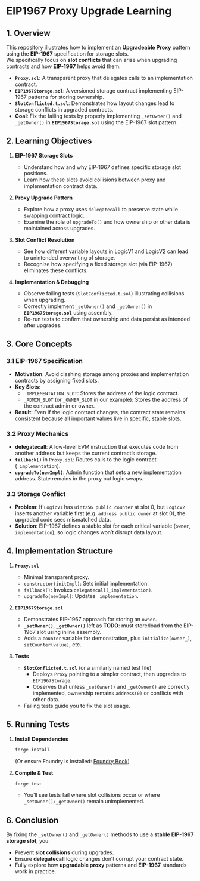 # **EIP1967 Proxy Upgrade Learning**

## **1. Overview**

This repository illustrates how to implement an **Upgradeable Proxy** pattern using the **EIP-1967** specification for storage slots.  
We specifically focus on **slot conflicts** that can arise when upgrading contracts and how **EIP-1967** helps avoid them.

- **`Proxy.sol`**: A transparent proxy that delegates calls to an implementation contract.
- **`EIP1967Storage.sol`**: A versioned storage contract implementing EIP-1967 patterns for storing ownership.
- **`SlotConflicted.t.sol`**: Demonstrates how layout changes lead to storage conflicts in upgraded contracts.
- **Goal**: Fix the failing tests by properly implementing `_setOwner()` and `_getOwner()` in **`EIP1967Storage.sol`** using the EIP-1967 slot pattern.

## **2. Learning Objectives**

1. **EIP-1967 Storage Slots**

   - Understand how and why EIP-1967 defines specific storage slot positions.
   - Learn how these slots avoid collisions between proxy and implementation contract data.

2. **Proxy Upgrade Pattern**

   - Explore how a proxy uses `delegatecall` to preserve state while swapping contract logic.
   - Examine the role of `upgradeTo()` and how ownership or other data is maintained across upgrades.

3. **Slot Conflict Resolution**

   - See how different variable layouts in LogicV1 and LogicV2 can lead to unintended overwriting of storage.
   - Recognize how specifying a fixed storage slot (via EIP-1967) eliminates these conflicts.

4. **Implementation & Debugging**
   - Observe failing tests (`SlotConflicted.t.sol`) illustrating collisions when upgrading.
   - Correctly implement `_setOwner()` and `_getOwner()` in **`EIP1967Storage.sol`** using assembly.
   - Re-run tests to confirm that ownership and data persist as intended after upgrades.

## **3. Core Concepts**

### 3.1 **EIP-1967 Specification**

- **Motivation**: Avoid clashing storage among proxies and implementation contracts by assigning fixed slots.
- **Key Slots**:
  - `_IMPLEMENTATION_SLOT`: Stores the address of the logic contract.
  - `_ADMIN_SLOT` (or `_OWNER_SLOT` in our example): Stores the address of the contract admin or owner.
- **Result**: Even if the logic contract changes, the contract state remains consistent because all important values live in specific, stable slots.

### 3.2 **Proxy Mechanics**

- **delegatecall**: A low-level EVM instruction that executes code from another address but keeps the current contract’s storage.
- **`fallback()`** in `Proxy.sol`: Routes calls to the logic contract (`_implementation`).
- **`upgradeTo(newImpl)`**: Admin function that sets a new implementation address. State remains in the proxy but logic swaps.

### 3.3 **Storage Conflict**

- **Problem**: If `LogicV1` has `uint256 public counter` at slot 0, but `LogicV2` inserts another variable first (e.g. `address public owner` at slot 0), the upgraded code sees mismatched data.
- **Solution**: EIP-1967 defines a stable slot for each critical variable (`owner`, `implementation`), so logic changes won’t disrupt data layout.

## **4. Implementation Structure**

1. **`Proxy.sol`**

   - Minimal transparent proxy.
   - `constructor(initImpl)`: Sets initial implementation.
   - `fallback()`: Invokes `delegatecall(_implementation)`.
   - `upgradeTo(newImpl)`: Updates `_implementation`.

2. **`EIP1967Storage.sol`**

   - Demonstrates EIP-1967 approach for storing an `owner`.
   - **`_setOwner()`**, **`_getOwner()`** left as **TODO**: must store/load from the EIP-1967 slot using inline assembly.
   - Adds a `counter` variable for demonstration, plus `initialize(owner_)`, `setCounter(value)`, etc.

3. **Tests**
   - **`SlotConflicted.t.sol`** (or a similarly named test file)
     - Deploys `Proxy` pointing to a simpler contract, then upgrades to `EIP1967Storage`.
     - Observes that unless `_setOwner()` and `_getOwner()` are correctly implemented, ownership remains `address(0)` or conflicts with other data.
   - Failing tests guide you to fix the slot usage.

## **5. Running Tests**

1. **Install Dependencies**

   ```bash
   forge install
   ```

   (Or ensure Foundry is installed: [Foundry Book](https://book.getfoundry.sh/))

2. **Compile & Test**

   ```bash
   forge test
   ```

   - You’ll see tests fail where slot collisions occur or where `_setOwner()/_getOwner()` remain unimplemented.

## **6. Conclusion**

By fixing the `_setOwner()` and `_getOwner()` methods to use a **stable EIP-1967 storage slot**, you:

- Prevent **slot collisions** during upgrades.
- Ensure **delegatecall** logic changes don’t corrupt your contract state.
- Fully explore how **upgradable proxy** patterns and **EIP-1967** standards work in practice.
